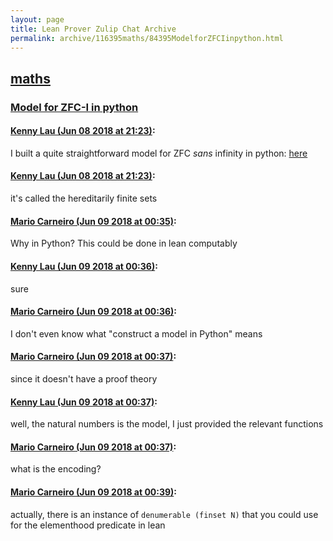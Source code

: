 ```yaml
---
layout: page
title: Lean Prover Zulip Chat Archive 
permalink: archive/116395maths/84395ModelforZFCIinpython.html
---
```


## [maths](index.html)
### [Model for ZFC-I in python](84395ModelforZFCIinpython.html)

#### [Kenny Lau (Jun 08 2018 at 21:23)](https://leanprover.zulipchat.com/#narrow/stream/116395-maths/topic/Model%20for%20ZFC-I%20in%20python/near/127788909):
I built a quite straightforward model for ZFC *sans* infinity in python: [here](https://tio.run/##dVNNb6MwED3Hv2KaartYYdOQrLorVA75A3tJb1UUucE0XsEYGdOmavvbs2OTAGHTC4w9H@/5zUz5ZncaF4fM6AKyGrdW67wCVZTaWDAyrbeSHU@6lEZYbQ7XYHcStjqVoDNvy1wWEm3lzgIqaVkqs/Y2QB6zkcIUEpixkZEVGRQUcDZ63alcApJ/pDLAmygm1Goq0jSgBO6uKW@SQEQmwu1tAnNXwtYGXSRj1/QrySIkYZXGjoO7J6RcFE@pgFUM4/fxZByOp3@1wsB5iRlk2gCCwo7uivPJ@HPsSou9ImGootxbiRWVF7myb6AqEAiiqqRxmGehpVBG4TNz/x58@BBDEN3frzh8eOOBn6XV6Ar5b5e1jI9NCE7qTzcbbTabsGW75OHsvFKpX6VxApyMMxH@r1fUORV8JEqOFjp@0UVZ1mF0jmTkc50L4xR5RG0lxEdNgtVVMuNr1gvocyCYglrQV3xQt8zF1jtZz@6rmX2pjHtI9lVn10OxtjuttnJIf/ltnvgHHN39hrxjDGfskV/CWvJPB1TRKOTSUmtbayjFysW9aPzxR9aFQKqBtFwUfVovFDTuIq/8Vr1gs0/NGtE@OeiNgzYCn2Xj9N6PxFV3SzJYmEIWTzQYO1UyMjs6@5AI7QeKuQS/40VJXXTTFJS5FJWEVON3SwI6WFCWsyaESB1aORpOdzwuaSdsgKFfO/8G6vlRbTpGHJKkEyvwpS5EnEZ6GOD3Jpg3QXftdRt@9CwWP@eL379afzefPuIG5hFcJc1bOWs4NyMQRLNZB0ey9e8fcR1eHDifdPgH)

#### [Kenny Lau (Jun 08 2018 at 21:23)](https://leanprover.zulipchat.com/#narrow/stream/116395-maths/topic/Model%20for%20ZFC-I%20in%20python/near/127788914):
it's called the hereditarily finite sets

#### [Mario Carneiro (Jun 09 2018 at 00:35)](https://leanprover.zulipchat.com/#narrow/stream/116395-maths/topic/Model%20for%20ZFC-I%20in%20python/near/127796997):
Why in Python? This could be done in lean computably

#### [Kenny Lau (Jun 09 2018 at 00:36)](https://leanprover.zulipchat.com/#narrow/stream/116395-maths/topic/Model%20for%20ZFC-I%20in%20python/near/127797041):
sure

#### [Mario Carneiro (Jun 09 2018 at 00:36)](https://leanprover.zulipchat.com/#narrow/stream/116395-maths/topic/Model%20for%20ZFC-I%20in%20python/near/127797046):
I don't even know what "construct a model in Python" means

#### [Mario Carneiro (Jun 09 2018 at 00:37)](https://leanprover.zulipchat.com/#narrow/stream/116395-maths/topic/Model%20for%20ZFC-I%20in%20python/near/127797049):
since it doesn't have a proof theory

#### [Kenny Lau (Jun 09 2018 at 00:37)](https://leanprover.zulipchat.com/#narrow/stream/116395-maths/topic/Model%20for%20ZFC-I%20in%20python/near/127797056):
well, the natural numbers is the model, I just provided the relevant functions

#### [Mario Carneiro (Jun 09 2018 at 00:37)](https://leanprover.zulipchat.com/#narrow/stream/116395-maths/topic/Model%20for%20ZFC-I%20in%20python/near/127797064):
what is the encoding?

#### [Mario Carneiro (Jun 09 2018 at 00:39)](https://leanprover.zulipchat.com/#narrow/stream/116395-maths/topic/Model%20for%20ZFC-I%20in%20python/near/127797124):
actually, there is an instance of `denumerable (finset N)` that you could use for the elementhood predicate in lean

